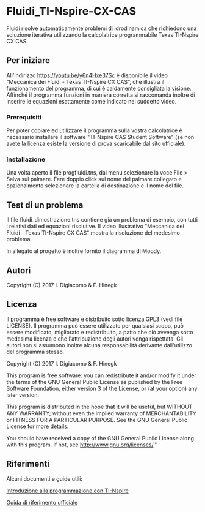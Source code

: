 ﻿# Fluidi_TI-Nspire-CX-CAS

Fluidi risolve automaticamente problemi di idrodinamica che richiedono una soluzione iterativa utilizzando la calcolatrice programmabile Texas TI-Nspire CX CAS.


## Per iniziare

All'indirizzo https://youtu.be/y6n4Hxe37Sc è disponibile il video "Meccanica dei Fluidi - Texas TI-Nspire CX CAS", che illustra il funzionamento del programma, di cui è caldamente consigliata la visione.
Affinché il programma funzioni in maniera corretta si raccomanda inoltre di inserire le equazioni esattamente come indicato nel suddetto video.


### Prerequisiti

Per poter copiare ed utilizzare il programma sulla vostra calcolatrice è necessario installare il software "TI-Nspire CAS Student Software" (se non avete la licenza esiste la versione di prova scaricabile dal sito ufficiale).


### Installazione

Una volta aperto il file progfluidi.tns, dal menu selezionare la voce File > Salva sul palmare.
Fare doppio click sul nome del palmare collegato e opzionalmente selezionare la cartella di destinazione e il nome del file.


## Test di un problema

Il file fluidi_dimostrazione.tns contiene già un problema di esempio, con tutti i relativi dati ed equazioni risolutive.
Il video illustrativo "Meccanica dei Fluidi - Texas TI-Nspire CX CAS" mostra la risoluzione del medesimo problema.

In allegato al progetto è inoltre fornito il diagramma di Moody.


## Autori

Copyright (C) 2017  I. Digiacomo & F. Hinegk


## Licenza

Il programma è free software e distribuito sotto licenza GPL3
(vedi file LICENSE).
Il programma può essere utilizzato per qualsiasi scopo, può essere modificato,
migliorato e redistribuito, a patto che ciò avvenga sotto medesima licenza e
che l'attribuzione degli autori venga rispettata.
Gli autori non si assumono inoltre alcuna responsabilità
derivante dall'utilizzo del programma stesso.

  Copyright (C) 2017  I. Digiacomo & F. Hinegk

  This program is free software: you can redistribute it and/or modify
  it under the terms of the GNU General Public License as published by
  the Free Software Foundation, either version 3 of the License, or
  (at your option) any later version.

  This program is distributed in the hope that it will be useful,
  but WITHOUT ANY WARRANTY; without even the implied warranty of
  MERCHANTABILITY or FITNESS FOR A PARTICULAR PURPOSE.  See the
  GNU General Public License for more details.

  You should have received a copy of the GNU General Public License
  along with this program.  If not, see http://www.gnu.org/licenses/."

## Riferimenti

Alcuni documenti e guide utili:

[Introduzione alla programmazione con TI-Nspire](http://www.t3europe.eu/fileadmin/t3-europe/Conferences/Sharing/www.sharinginspiration.org/contribs/contrib_1/part_A/Programming-with-TI-Nspire--final.pdf)

[Guida di riferimento ufficiale](https://education.ti.com/~/media/0652FEC13A7C45C3AFBC1DA39829E355)
